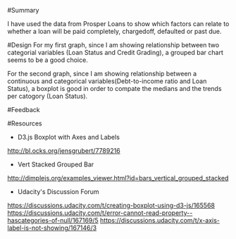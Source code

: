 #Summary

I have used the data from Prosper Loans to show which factors can relate to whether a loan will be paid completely, chargedoff, defaulted or past due. 

#Design
For my first graph, since I am showing relationship between two categorial variables (Loan Status and Credit Grading), a grouped bar chart seems to be a good choice. 

For the second graph, since I am showing relationship between a continuous and categorical variables(Debt-to-income ratio and Loan Status), a boxplot is good in order to compate the medians and the trends per catogory (Loan Status).

#Feedback


#Resources

* D3.js Boxplot with Axes and Labels

http://bl.ocks.org/jensgrubert/7789216

* Vert Stacked Grouped Bar

http://dimplejs.org/examples_viewer.html?id=bars_vertical_grouped_stacked

* Udacity's Discussion Forum

https://discussions.udacity.com/t/creating-boxplot-using-d3-js/165568
https://discussions.udacity.com/t/error-cannot-read-property--hascategories-of-null/167169/5
https://discussions.udacity.com/t/x-axis-label-is-not-showing/167146/3

